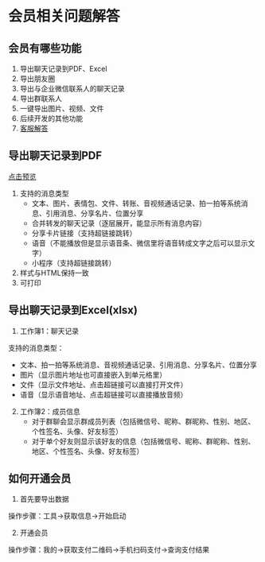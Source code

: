 # 会员相关问题解答

## 会员有哪些功能

1. 导出聊天记录到PDF、Excel
2. 导出朋友圈
3. 导出与企业微信联系人的聊天记录
4. 导出群联系人
5. 一键导出图片、视频、文件
6. 后续开发的其他功能
7. [客服解答](../develop/contact.md)

## 导出聊天记录到PDF

[点击预览](https://memotrace.cn/pdfdemo.html)

1. 支持的消息类型
    * 文本、图片、表情包、文件、转账、音视频通话记录、拍一拍等系统消息、引用消息、分享名片、位置分享
    * 合并转发的聊天记录（逐层展开，能显示所有消息内容）
    * 分享卡片链接（支持超链接跳转）
    * 语音（不能播放但是显示语音条、微信里将语音转成文字之后可以显示文字）
    * 小程序（支持超链接跳转）
2. 样式与HTML保持一致
3. 可打印

## 导出聊天记录到Excel(xlsx)

1. 工作簿1：聊天记录

支持的消息类型：

* 文本、拍一拍等系统消息、音视频通话记录、引用消息、分享名片、位置分享
* 图片（显示图片地址也可直接嵌入到单元格里）
* 文件（显示文件地址、点击超链接可以直接打开文件）
* 语音（显示语音地址、点击超链接可以直接播放音频）

2. 工作簿2：成员信息
    * 对于群聊会显示群成员列表（包括微信号、昵称、群昵称、性别、地区、个性签名、头像、好友标签）
    * 对于单个好友则显示该好友的信息（包括微信号、昵称、群昵称、性别、地区、个性签名、头像、好友标签）

## 如何开通会员

1. 首先要导出数据

操作步骤：工具->获取信息->开始启动

2. 开通会员

操作步骤：我的->获取支付二维码->手机扫码支付->查询支付结果